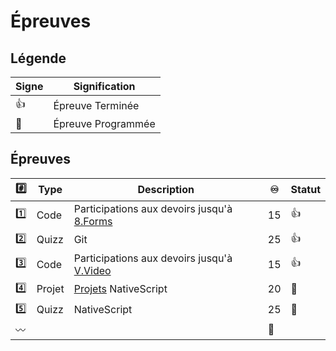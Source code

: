 # Épreuves

## Légende

| Signe              | Signification                 |
|--------------------|-------------------------------|
| :+1:               | Épreuve Terminée              |
| :calendar:         | Épreuve Programmée            |


## Épreuves

| :hash:    | Type    | Description                                             |:infinity:| Statut           |
|-----------|---------|---------------------------------------------------------|----------|------------------|
| :one:     | Code    | Participations aux devoirs jusqu'à [8.Forms](../8.Forms) | 15       | :+1:             |
| :two:     | Quizz   | Git                                                     | 25       | :+1:             |
| :three:   | Code    | Participations aux devoirs jusqu'à [V.Video](../V.Video) | 15       | :+1:             |
| :four:    | Projet  | [Projets](../P.Projects) NativeScript                  | 20       | :calendar:       |
| :five:    | Quizz   | NativeScript                                            | 25       | :calendar:       |
|:wavy_dash:|         |                                                         |:100:     |                  |

